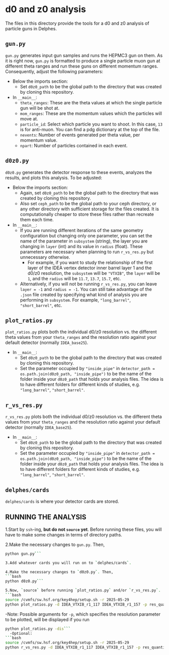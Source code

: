 # d0 and z0 analysis
The files in this directory provide the tools for a d0 and z0 analysis of particle guns in Delphes.

## `gun.py`
`gun.py` generates input gun samples and runs the HEPMC3 gun on them. As it is right now, `gun.py` is formatted to produce a single particle muon gun at different theta ranges and run these guns on different momentum ranges. Consequently, adjust the following parameters:
- Below the imports section:
  - Set `d0z0_path` to be the global path to the directory that was created by cloning this repository.
- In `__main__`:
  - `theta_ranges`: These are the theta values at which the single particle gun will be shot at.
  - `mom_ranges`: These are the momentum values which the particles will move at.
  - `particle_id`: Select which particle you want to shoot. In this case, `13` is for anti-muon. You can find a pdg dictionary at the top of the file.
  - `nevents`: Number of events generated per theta value, per momentum value.
  - `npart`: Number of particles contained in each event.
      
## `d0z0.py`
`d0z0.py` generates the detector response to these events, analyzes the results, and plots this analysis. To be adjusted:
- Below the imports section:
  - Again, set `d0z0_path` to be the global path to the directory that was created by cloning this repository.
  - Also set `ceph_path` to be the global path to your ceph directory, or any other directory with sufficient storage for the files created. It is computationally cheaper to store these files rather than recreate them each time.
- In `__main__`:
  - If you are running different iterations of the same geometry configuration but changing only one parameter, you can set the name of the parameter in `subsystem` (string), the layer you are changing in `layer` (int) and its value in `radius` (float). These parameters are necessary when planning to run `r_vs_res.py` but unnecessary otherwise.
    - For example, if you want to study the relationship of the first layer of the IDEA vertex detector inner barrel layer 1 and the d0/z0 resolution, the `subsystem` will be `"VTXIB"`, the `layer` will be `1`, and the `radius` will be `11.7`, `13.7`, `15.7`, etc.
  - Alternatively, if you will not be running `r_vs_res.py`, you can leave `layer = -1` and `radius = -1`. You can still take advantage of the `.json` file created by specifying what kind of analysis you are performing in `subsystem`. For example, `"long_barrel"`, `"short_barrel"`, etc.

## `plot_ratios.py`
`plot_ratios.py` plots both the individual d0/z0 resolution vs. the different theta values from your `theta_ranges` and the resolution ratio against your default detector (normally `IDEA_base25`).
- In `__main__`:
  - Set `d0z0_path` to be the global path to the directory that was created by cloning this repository.
  - Set the parameter occupied by `"inside_pipe"` in `detector_path = os.path.join(d0z0_path, "inside_pipe")` to be the name of the folder inside your `d0z0_path` that holds your analysis files. The idea is to have different folders for different kinds of studies, e.g. `"long_barrel"`, `"short_barrel"`.

## `r_vs_res.py`
`r_vs_res.py` plots both the individual d0/z0 resolution vs. the different theta values from your `theta_ranges` and the resolution ratio against your default detector (normally `IDEA_base25`).
- In `__main__`:
  - Set `d0z0_path` to be the global path to the directory that was created by cloning this repository.
  - Set the parameter occupied by `"inside_pipe"` in `detector_path = os.path.join(d0z0_path, "inside_pipe")` to be the name of the folder inside your `d0z0_path` that holds your analysis files. The idea is to have different folders for different kinds of studies, e.g. `"long_barrel"`, `"short_barrel"`.

## `delphes/cards`
`delphes/cards` is where your detector cards are stored.

## RUNNING THE ANALYSIS

1.Start by `ssh`-ing, **but do not `source` yet**. Before running these files, you will have to make some changes in terms of directory paths.

2.Make the necessary changes to `gun.py`. Then,

```bash
python gun.py```

3.Add whatever cards you will run on to `delphes/cards`.

4.Make the necessary changes to `d0z0.py`. Then,
```bash
python d0z0.py```

5.Now, `source` before running `plot_ratios.py` and/or `r_vs_res.py`.  
```bash
source /cvmfs/sw.hsf.org/key4hep/setup.sh -r 2025-05-29
python plot_ratios.py -d IDEA_VTXIB_r1_117 IDEA_VTXIB_r1_157 -p res_quantile
```
  -Note: Possible arguments for `-p`, which specifies the resolution parameter to be plotted, will be displayed if you run 
```bash
python plot_ratios.py -dis```
  -Optional: 
```bash
source /cvmfs/sw.hsf.org/key4hep/setup.sh -r 2025-05-29
python r_vs_res.py -d IDEA_VTXIB_r1_117 IDEA_VTXIB_r1_157 -p res_quantile
```

